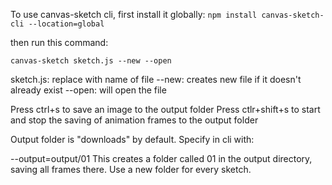 To use canvas-sketch cli, first install it globally:
```npm install canvas-sketch-cli --location=global```

then run this command:

```canvas-sketch sketch.js --new --open```

sketch.js: replace with name of file
--new: creates new file if it doesn't already exist
--open: will open the file



Press ctrl+s to save an image to the output folder
Press ctlr+shift+s to start and stop the saving of animation frames to the output folder

Output folder is "downloads" by default. Specify in cli with:

--output=output/01
This creates a folder called 01 in the output directory, saving all frames there.
Use a new folder for every sketch.



